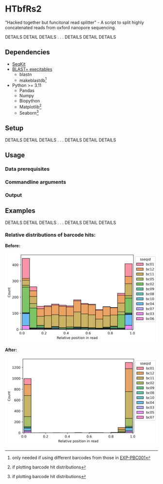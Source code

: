 # HTbfRs2
"Hacked together but funcitonal read splitter" - A script to split highly concatenated reads from oxford nanopore sequencing.

DETAILS DETAIL DETAILS
.
.
.
DETAILS DETAIL DETAILS

## Dependencies
- [SeqKit](https://bioinf.shenwei.me/seqkit/)
- [BLAST+ execitables](https://blast.ncbi.nlm.nih.gov/doc/blast-help/downloadblastdata.html)
  - blastn
  - makeblastdb[^1]
- Python >= 3.11
  - Pandas
  - Numpy
  - Biopython
  - Matplotlib[^2]
  - Seaborn[^2]

[^1]: only needed if using different barcodes from those in [EXP-PBC001](https://store.nanoporetech.com/pcr-barcoding-expansion-1-12.html)
[^2]: if plotting barcode hit distributions

## Setup

DETAILS DETAIL DETAILS
.
.
.
DETAILS DETAIL DETAILS

## Usage
### Data prerequisites
### Commandline arguments
### Output

## Examples

DETAILS DETAIL DETAILS
.
.
.
DETAILS DETAIL DETAILS

### Relative distributions of barcode hits:
**Before:**

![Relative barcode distributions before running HTbfRs](example_images/Barplot_unsplit.png)

**After:**

![Relative barcode distributions after running HTbfRs](example_images/Barplot_split.png)
